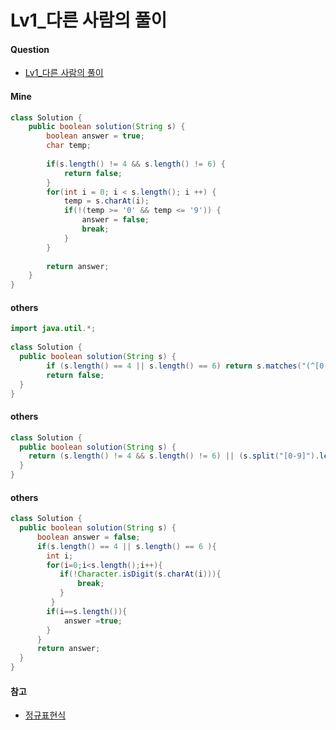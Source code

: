 # Lv1_다른 사람의 풀이



#### Question

- [Lv1_다른 사람의 풀이](https://programmers.co.kr/learn/courses/30/lessons/12918)



#### Mine

```java
class Solution {
    public boolean solution(String s) {
        boolean answer = true;
        char temp;
        
        if(s.length() != 4 && s.length() != 6) {
            return false;
        }
        for(int i = 0; i < s.length(); i ++) {
            temp = s.charAt(i);
            if(!(temp >= '0' && temp <= '9')) {
                answer = false;
                break;
            }
        }
        
        return answer;
    }
}
```



#### others

```java
import java.util.*;
 
class Solution {
  public boolean solution(String s) {
        if (s.length() == 4 || s.length() == 6) return s.matches("(^[0-9]*$)");
        return false;
  }
}
```



#### others

```java
class Solution {
  public boolean solution(String s) {
    return (s.length() != 4 && s.length() != 6) || (s.split("[0-9]").length > 0) ? false:true;
  }
}
```



#### others

```java
class Solution {
  public boolean solution(String s) {
      boolean answer = false;
      if(s.length() == 4 || s.length() == 6 ){
        int i;       
        for(i=0;i<s.length();i++){
           if(!Character.isDigit(s.charAt(i))){
               break;
           }
         }
        if(i==s.length()){
            answer =true;
        }
      }
      return answer;
  }
}

```



#### 참고

- [정규표현식](https://ko.wikipedia.org/wiki/%EC%A0%95%EA%B7%9C_%ED%91%9C%ED%98%84%EC%8B%9D)